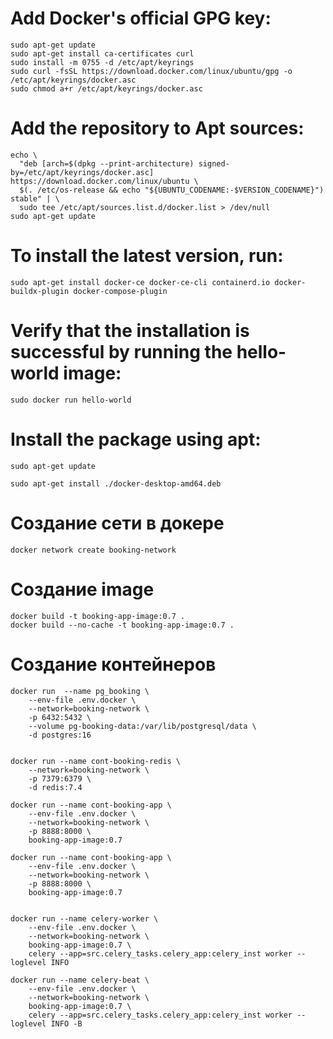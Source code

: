 # Add Docker's official GPG key:
    sudo apt-get update
    sudo apt-get install ca-certificates curl
    sudo install -m 0755 -d /etc/apt/keyrings
    sudo curl -fsSL https://download.docker.com/linux/ubuntu/gpg -o /etc/apt/keyrings/docker.asc
    sudo chmod a+r /etc/apt/keyrings/docker.asc

# Add the repository to Apt sources:
    echo \
      "deb [arch=$(dpkg --print-architecture) signed-by=/etc/apt/keyrings/docker.asc] https://download.docker.com/linux/ubuntu \
      $(. /etc/os-release && echo "${UBUNTU_CODENAME:-$VERSION_CODENAME}") stable" | \
      sudo tee /etc/apt/sources.list.d/docker.list > /dev/null
    sudo apt-get update

# To install the latest version, run:

    sudo apt-get install docker-ce docker-ce-cli containerd.io docker-buildx-plugin docker-compose-plugin

# Verify that the installation is successful by running the hello-world image:

    sudo docker run hello-world

# Install the package using apt:

    sudo apt-get update

    sudo apt-get install ./docker-desktop-amd64.deb

# Создание сети в докере
    docker network create booking-network

# Создание image
    docker build -t booking-app-image:0.7 .
    docker build --no-cache -t booking-app-image:0.7 .

# Создание контейнеров
    docker run  --name pg_booking \
        --env-file .env.docker \
        --network=booking-network \
        -p 6432:5432 \
        --volume pg-booking-data:/var/lib/postgresql/data \
        -d postgres:16


    docker run --name cont-booking-redis \
        --network=booking-network \
        -p 7379:6379 \
        -d redis:7.4
    
    docker run --name cont-booking-app \
        --env-file .env.docker \
        --network=booking-network \
        -p 8888:8000 \
        booking-app-image:0.7

    docker run --name cont-booking-app \
        --env-file .env.docker \
        --network=booking-network \
        -p 8888:8000 \
        booking-app-image:0.7


    docker run --name celery-worker \ 
        --env-file .env.docker \
        --network=booking-network \
        booking-app-image:0.7 \
        celery --app=src.celery_tasks.celery_app:celery_inst worker --loglevel INFO
    
    docker run --name celery-beat \
        --env-file .env.docker \
        --network=booking-network \
        booking-app-image:0.7 \
        celery --app=src.celery_tasks.celery_app:celery_inst worker --loglevel INFO -B